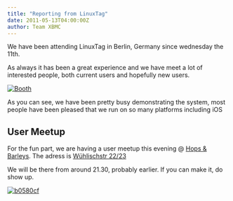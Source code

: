 ```yaml
---
title: "Reporting from LinuxTag"
date: 2011-05-13T04:00:00Z
author: Team XBMC
---
```


We have been attending LinuxTag in Berlin, Germany since wednesday the 11th.

As always it has been a great experience and we have meet a lot of interested people, both current users and hopefully new users.

[![](/images/blog/db7b479-e1305360425611.webp "Booth")](https://kodi.wiki/blittan/2011/05/14/reporting-from-linuxtag/db7b479/)

As you can see, we have been pretty busy demonstrating the system, most people have been pleased that we run on so many platforms including iOS

## User Meetup

For the fun part, we are having a user meetup this evening @ [Hops & Barleys](http://www.hopsandbarley.eu). The adress is [Wühlischstr 22/23](https://web2.cylex.de/stadtplan/Berlin-1/Berlin-strasse-w%C3%BChlischstr.html)

We will be there from around 21.30, probably earlier. If you can make it, do show up.

[![](/images/blog/b0580cf.webp "b0580cf")](https://kodi.wiki/blittan/2011/05/14/reporting-from-linuxtag/b0580cf/)
